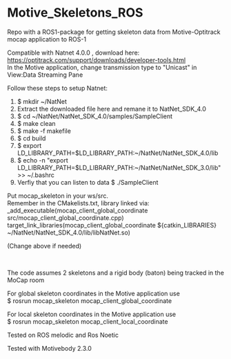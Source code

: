 # Motive_Skeletons_ROS
Repo with a ROS1-package for getting skeleton data from Motive-Optitrack mocap application to ROS-1

Compatible with Natnet 4.0.0 , download here: https://optitrack.com/support/downloads/developer-tools.html <br/>
In the Motive application, change transmission type to "Unicast" in View:Data Streaming Pane <br/>

Follow these steps to setup Natnet:
1. $ mkdir ~/NatNet
2. Extract the downloaded file here and remane it to NatNet_SDK_4.0
3. $ cd ~/NatNet/NatNet_SDK_4.0/samples/SampleClient
4. $ make clean
5. $ make -f makefile
6. $ cd build
7. $ export LD_LIBRARY_PATH=$LD_LIBRARY_PATH:~/NatNet/NatNet_SDK_4.0/lib
8. $ echo -n "export LD_LIBRARY_PATH=$LD_LIBRARY_PATH:~/NatNet/NatNet_SDK_3.0/lib" >> ~/.bashrc
9. Verfiy that you can listen to data
   $ ./SampleClient


Put mocap_skeleton in your ws/src. <br/>
Remember in the CMakelists.txt, library linked via: <br/>
_add_executable(mocap_client_global_coordinate src/mocap_client_global_coordinate.cpp)
target_link_libraries(mocap_client_global_coordinate ${catkin_LIBRARIES} ~/NatNet/NatNet_SDK_4.0/lib/libNatNet.so)


(Change above if needed)

<br/>

The code assumes 2 skeletons and a rigid body (baton) being tracked in the MoCap room

For global skeleton coordinates in the Motive application use <br/>
$ rosrun mocap_skeleton mocap_client_global_coordinate

For local skeleton coordinates in the Motive application use <br/>
$ rosrun mocap_skeleton mocap_client_local_coordinate




Tested on ROS melodic and Ros Noetic

Tested with Motivebody 2.3.0
